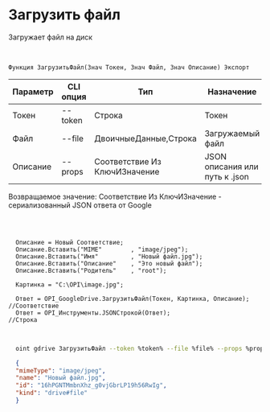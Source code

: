 ﻿---
sidebar_position: 4
---

# Загрузить файл
 Загружает файл на диск


<br/>


`Функция ЗагрузитьФайл(Знач Токен, Знач Файл, Знач Описание) Экспорт`

  | Параметр | CLI опция | Тип | Назначение |
  |-|-|-|-|
  | Токен | --token | Строка | Токен |
  | Файл | --file | ДвоичныеДанные,Строка | Загружаемый файл |
  | Описание | --props | Соответствие Из КлючИЗначение | JSON описания или путь к .json |

  
  Возвращаемое значение:   Соответствие Из КлючИЗначение - сериализованный JSON ответа от Google

<br/>




```bsl title="Пример кода"
  
  Описание = Новый Соответствие;
  Описание.Вставить("MIME"        , "image/jpeg");
  Описание.Вставить("Имя"         , "Новый файл.jpg");
  Описание.Вставить("Описание"    , "Это новый файл");
  Описание.Вставить("Родитель"    , "root");
  
  Картинка = "C:\OPI\image.jpg";
  
  Ответ = OPI_GoogleDrive.ЗагрузитьФайл(Токен, Картинка, Описание);  //Соответствие
  Ответ = OPI_Инструменты.JSONСтрокой(Ответ);                        //Строка
  
```
	


```sh title="Пример команды CLI"
    
  oint gdrive ЗагрузитьФайл --token %token% --file %file% --props %props%

```

```json title="Результат"
  {
  "mimeType": "image/jpeg",
  "name": "Новый файл.jpg",
  "id": "16hPGNTMmbnXhz_g0vjGbrLP19h56RwIg",
  "kind": "drive#file"
  }
```
